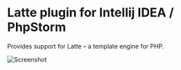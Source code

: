 Latte plugin for Intellij IDEA / PhpStorm
=========================================

Provides support for Latte – a template engine for PHP.

![Screenshot](http://plugins.jetbrains.com/files/7457/screenshot_14518.png)
